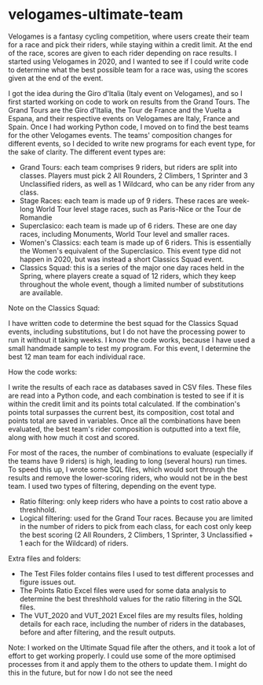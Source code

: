 # velogames-ultimate-team

Velogames is a fantasy cycling competition, where users create their team for a race and pick their riders, while staying within a credit limit. At the end of the race, scores are given to each rider depending on race results.
I started using Velogames in 2020, and I wanted to see if I could write code to determine what the best possible team for a race was, using the scores given at the end of the event.

I got the idea during the Giro d'Italia (Italy event on Velogames), and so I first started working on code to work on results from the Grand Tours.
The Grand Tours are the Giro d'Italia, the Tour de France and the Vuelta a Espana, and their respective events on Velogames are Italy, France and Spain.
Once I had working Python code, I moved on to find the best teams for the other Velogames events.
The teams' composition changes for different events, so I decided to write new programs for each event type, for the sake of clarity.
The different event types are:

- Grand Tours: each team comprises 9 riders, but riders are split into classes. Players must pick 2 All Rounders, 2 Climbers, 1 Sprinter and 3 Unclassified riders, as well as 1 Wildcard, who can be any rider from any class.
- Stage Races: each team is made up of 9 riders. These races are week-long World Tour level stage races, such as Paris-Nice or the Tour de Romandie
- Superclasico: each team is made up of 6 riders. These are one day races, including Monuments, World Tour level and smaller races.
- Women's Classics: each team is made up of 6 riders. This is essentially the Women's equivalent of the Superclasico. This event type did not happen in 2020, but was instead a short Classics Squad event.
- Classics Squad: this is a series of the major one day races held in the Spring, where players create a squad of 12 riders, which they keep throughout the whole event, though a limited number of substitutions are available. 


Note on the Classics Squad:

I have written code to determine the best squad for the Classics Squad events, including substitutions, but I do not have the processing power to run it without it taking weeks. I know the code works, because I have used a small handmade sample to test my program.
For this event, I determine the best 12 man team for each individual race.


How the code works:


I write the results of each race as databases saved in CSV files.
These files are read into a Python code, and each combination is tested to see if it is within the credit limit and its points total calculated.
If the combination's points total surpasses the current best, its composition, cost total and points total are saved in variables.
Once all the combinations have been evaluated, the best team's rider composition is outputted into a text file, along with how much it cost and scored.

For most of the races, the number of combinations to evaluate (especially if the teams have 9 riders) is high, leading to long (several hours) run times.
To speed this up, I wrote some SQL files, which would sort through the results and remove the lower-scoring riders, who would not be in the best team.
I used two types of filtering, depending on the event type.

- Ratio filtering: only keep riders who have a points to cost ratio above a threshhold.
- Logical filtering: used for the Grand Tour races. Because you are limited in the number of riders to pick from each class, for each cost only keep the best scoring (2 All Rounders, 2 Climbers, 1 Sprinter, 3 Unclassified + 1 each for the Wildcard) of riders.


Extra files and folders:
- The Test Files folder contains files I used to test different processes and figure issues out.
- The Points Ratio Excel files were used for some data analysis to determine the best threshhold values for the ratio filtering in the SQL files.
- The VUT_2020 and VUT_2021 Excel files are my results files, holding details for each race, including the number of riders in the databases, before and after filtering, and the result outputs.


Note:
I worked on the Ultimate Squad file after the others, and it took a lot of effort to get working properly.
I could use some of the more optimised processes from it and apply them to the others to update them.
I might do this in the future, but for now I do not see the need

